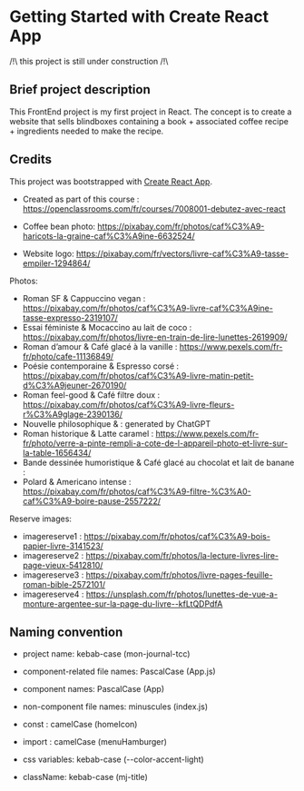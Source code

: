 # Getting Started with Create React App

/!\ this project is still under construction /!\

## Brief project description

This FrontEnd project is my first project in React. The concept is to create a website that sells blindboxes containing a book + associated coffee recipe + ingredients needed to make the recipe.

## Credits

This project was bootstrapped with [Create React App](https://github.com/facebook/create-react-app).

- Created as part of this course : https://openclassrooms.com/fr/courses/7008001-debutez-avec-react

- Coffee bean photo: https://pixabay.com/fr/photos/caf%C3%A9-haricots-la-graine-caf%C3%A9ine-6632524/
- Website logo: https://pixabay.com/fr/vectors/livre-caf%C3%A9-tasse-empiler-1294864/

Photos:
- Roman SF & Cappuccino vegan : https://pixabay.com/fr/photos/caf%C3%A9-livre-caf%C3%A9ine-tasse-expresso-2319107/
- Essai féministe & Mocaccino au lait de coco : https://pixabay.com/fr/photos/livre-en-train-de-lire-lunettes-2619909/
- Roman d’amour & Café glacé à la vanille : https://www.pexels.com/fr-fr/photo/cafe-11136849/
- Poésie contemporaine & Espresso corsé : https://pixabay.com/fr/photos/caf%C3%A9-livre-matin-petit-d%C3%A9jeuner-2670190/
- Roman feel-good & Café filtre doux : https://pixabay.com/fr/photos/caf%C3%A9-livre-fleurs-r%C3%A9glage-2390136/
- Nouvelle philosophique &  : generated by ChatGPT
- Roman historique & Latte caramel : https://www.pexels.com/fr-fr/photo/verre-a-pinte-rempli-a-cote-de-l-appareil-photo-et-livre-sur-la-table-1656434/
- Bande dessinée humoristique & Café glacé au chocolat et lait de banane : 
- Polard & Americano intense : https://pixabay.com/fr/photos/caf%C3%A9-filtre-%C3%A0-caf%C3%A9-boire-pause-2557222/

Reserve images:
- imagereserve1 : https://pixabay.com/fr/photos/caf%C3%A9-bois-papier-livre-3141523/
- imagereserve2 : https://pixabay.com/fr/photos/la-lecture-livres-lire-page-vieux-5412810/
- imagereserve3 : https://pixabay.com/fr/photos/livre-pages-feuille-roman-bible-2572101/
- imagereserve4 : https://unsplash.com/fr/photos/lunettes-de-vue-a-monture-argentee-sur-la-page-du-livre--kfLtQDPdfA


## Naming convention

- project name: kebab-case (mon-journal-tcc)

- component-related file names: PascalCase (App.js)
- component names: PascalCase (App)

- non-component file names: minuscules (index.js)

- const : camelCase (homeIcon)
- import : camelCase (menuHamburger)

- css variables: kebab-case (--color-accent-light)
- className: kebab-case (mj-title)
